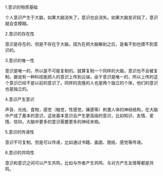 1.意识的物质基础

个人意识产生于大脑，如果大脑消失了，意识也会消失。如果大脑变迟钝了，意识就会变模糊。

2.意识的存在性

意识是存在的，但是不存在于大脑，因为在把大脑解剖之后，是看不到也摸不到意识的。

3.意识的唯一性

意识是唯一的，所以是不可能复制的。就算复制一个同样的大脑，意识也不会被复制。据说有一种科技能把人的意识上传到云端，由于意识是唯一的，所以上传的这个意识已经不是以前的意识了。同样的克隆的人也是两个独立的个体，他们的意识也是独立的。

4.意识产生意识

声音、光线、食物，感觉（触觉，性感觉，痛感等）刺激人体的神经结构，在大脑中产成了基本的意识，这些基本意识会产生更高级的意识，比如知识、友情、爱情、信仰。大脑中更多的意识需要更多的神经末梢。

5.意识的传递性

意识不可复制，但是可以传递，比如通过书籍、画面、图纸、感觉等传递。

6.意识的共鸣性

意识和意识之间可以产生共鸣，比如与作者产生共鸣、与对方产生友情等都是共鸣。